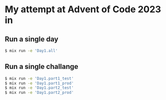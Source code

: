 # My attempt at Advent of Code 2023 in 

## Run a single day

```sh
$ mix run -e 'Day1.all'
```


## Run a single challange

```sh
$ mix run -e 'Day1.part1_test'
$ mix run -e 'Day1.part1_prod'
$ mix run -e 'Day1.part2_test'
$ mix run -e 'Day1.part2_prod'
```